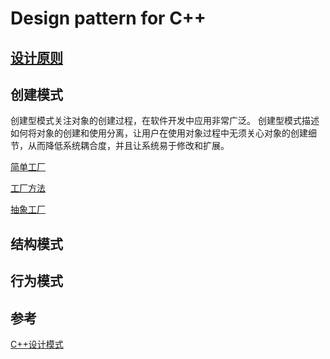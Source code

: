 # Design pattern for C++

## [设计原则](doc/01-设计原则.md)

## 创建模式
创建型模式关注对象的创建过程，在软件开发中应用非常广泛。
创建型模式描述如何将对象的创建和使用分离，让用户在使用对象过程中无须关心对象的创建细节，从而降低系统耦合度，并且让系统易于修改和扩展。

[简单工厂](doc/02-简单工厂.md)

[工厂方法](doc/03-工厂方法.md)

[抽象工厂](doc/04-抽象工厂.md)

## 结构模式

## 行为模式

## 参考
[C++设计模式](https://blog.csdn.net/sinat_21107433/category_9418696.html)